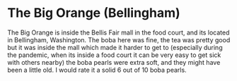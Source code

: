 # The Big Orange (Bellingham)
The Big Orange is inside the Bellis Fair mall in the food court, and its located in Bellingham, Washington</a>. The boba here was fine, the tea was pretty good but it was inside the mall which made it harder to get to (especially during the pandemic, when its inside a food court it can be very easy to get sick with others nearby) the boba pearls were extra soft, and they might have been a little old. I would rate it a solid 6 out of 10 boba pearls.